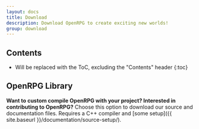 ```yaml
---
layout: docs
title: Download
description: Download OpenRPG to create exciting new worlds!
group: download
---
```

<p id="dl-version"></p>

## Contents

* Will be replaced with the ToC, excluding the "Contents" header
{:toc}

<!-- ## OpenRPG installer

**Download OpenRPG's ready-to-use installer to quickly start easily managing your tabletop assets.** Includes compiled versions of all our programs and tools. Doesn't include documentation or source files.

<a href="{{ site.download.dist }}" class="btn btn-lg btn-bs">Download OpenRPG</a> -->

## OpenRPG Library
**Want to custom compile OpenRPG with your project? Interested in contributing to OpenRPG?** Choose this option to download our source and documentation files. Requires a C++ compiler and [some setup]({{ site.baseurl }}/documentation/source-setup/).

<div id="lib-downloads"></div>
